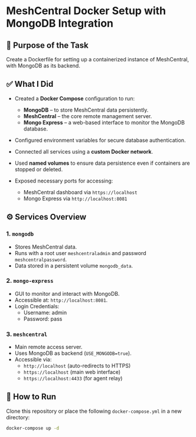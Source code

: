 # MeshCentral Docker Setup with MongoDB Integration

## 📌 Purpose of the Task

Create a Dockerfile for setting up a containerized instance of MeshCentral, with MongoDB as its backend.

## ✅ What I Did

- Created a **Docker Compose** configuration to run:
  - **MongoDB** – to store MeshCentral data persistently.
  - **MeshCentral** – the core remote management server.
  - **Mongo Express** – a web-based interface to monitor the MongoDB database.

- Configured environment variables for secure database authentication.
- Connected all services using a **custom Docker network**.
- Used **named volumes** to ensure data persistence even if containers are stopped or deleted.
- Exposed necessary ports for accessing:
  - MeshCentral dashboard via `https://localhost`
  - Mongo Express via `http://localhost:8081`

## ⚙️ Services Overview

### 1. `mongodb`
- Stores MeshCentral data.
- Runs with a root user `meshcentraladmin` and password `meshcentralpassword`.
- Data stored in a persistent volume `mongodb_data`.

### 2. `mongo-express`
- GUI to monitor and interact with MongoDB.
- Accessible at: `http://localhost:8081`.
- Login Credentials:
    - Username: admin
    - Password: pass

### 3. `meshcentral`
- Main remote access server.
- Uses MongoDB as backend (`USE_MONGODB=true`).
- Accessible via:
  - `http://localhost` (auto-redirects to HTTPS)
  - `https://localhost` (main web interface)
  - `https://localhost:4433` (for agent relay)

## 🚀 How to Run

Clone this repository or place the following `docker-compose.yml` in a new directory:

```bash
docker-compose up -d
